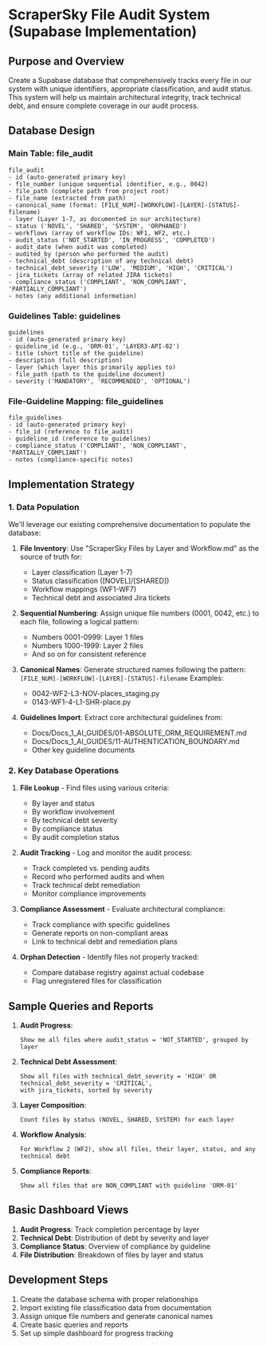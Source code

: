 # ScraperSky File Audit System (Supabase Implementation)

## Purpose and Overview

Create a Supabase database that comprehensively tracks every file in our system with unique identifiers, appropriate classification, and audit status. This system will help us maintain architectural integrity, track technical debt, and ensure complete coverage in our audit process.

## Database Design

### Main Table: file_audit

```
file_audit
- id (auto-generated primary key)
- file_number (unique sequential identifier, e.g., 0042)
- file_path (complete path from project root)
- file_name (extracted from path)
- canonical_name (format: [FILE_NUM]-[WORKFLOW]-[LAYER]-[STATUS]-filename)
- layer (Layer 1-7, as documented in our architecture)
- status ('NOVEL', 'SHARED', 'SYSTEM', 'ORPHANED')
- workflows (array of workflow IDs: WF1, WF2, etc.)
- audit_status ('NOT_STARTED', 'IN_PROGRESS', 'COMPLETED')
- audit_date (when audit was completed)
- audited_by (person who performed the audit)
- technical_debt (description of any technical debt)
- technical_debt_severity ('LOW', 'MEDIUM', 'HIGH', 'CRITICAL')
- jira_tickets (array of related JIRA tickets)
- compliance_status ('COMPLIANT', 'NON_COMPLIANT', 'PARTIALLY_COMPLIANT')
- notes (any additional information)
```

### Guidelines Table: guidelines

```
guidelines
- id (auto-generated primary key)
- guideline_id (e.g., 'ORM-01', 'LAYER3-API-02')
- title (short title of the guideline)
- description (full description)
- layer (which layer this primarily applies to)
- file_path (path to the guideline document)
- severity ('MANDATORY', 'RECOMMENDED', 'OPTIONAL')
```

### File-Guideline Mapping: file_guidelines

```
file_guidelines
- id (auto-generated primary key)
- file_id (reference to file_audit)
- guideline_id (reference to guidelines)
- compliance_status ('COMPLIANT', 'NON_COMPLIANT', 'PARTIALLY_COMPLIANT')
- notes (compliance-specific notes)
```

## Implementation Strategy

### 1. Data Population

We'll leverage our existing comprehensive documentation to populate the database:

1. **File Inventory**: Use "ScraperSky Files by Layer and Workflow.md" as the source of truth for:
   - Layer classification (Layer 1-7)
   - Status classification ([NOVEL]/[SHARED])
   - Workflow mappings (WF1-WF7)
   - Technical debt and associated Jira tickets

2. **Sequential Numbering**: Assign unique file numbers (0001, 0042, etc.) to each file, following a logical pattern:
   - Numbers 0001-0999: Layer 1 files
   - Numbers 1000-1999: Layer 2 files
   - And so on for consistent reference

3. **Canonical Names**: Generate structured names following the pattern:
   `[FILE_NUM]-[WORKFLOW]-[LAYER]-[STATUS]-filename`
   Examples:
   - 0042-WF2-L3-NOV-places_staging.py
   - 0143-WF1-4-L1-SHR-place.py

4. **Guidelines Import**: Extract core architectural guidelines from:
   - Docs/Docs_1_AI_GUIDES/01-ABSOLUTE_ORM_REQUIREMENT.md
   - Docs/Docs_1_AI_GUIDES/11-AUTHENTICATION_BOUNDARY.md
   - Other key guideline documents

### 2. Key Database Operations

1. **File Lookup** - Find files using various criteria:
   - By layer and status
   - By workflow involvement
   - By technical debt severity
   - By compliance status
   - By audit completion status

2. **Audit Tracking** - Log and monitor the audit process:
   - Track completed vs. pending audits
   - Record who performed audits and when
   - Track technical debt remediation
   - Monitor compliance improvements

3. **Compliance Assessment** - Evaluate architectural compliance:
   - Track compliance with specific guidelines
   - Generate reports on non-compliant areas
   - Link to technical debt and remediation plans

4. **Orphan Detection** - Identify files not properly tracked:
   - Compare database registry against actual codebase
   - Flag unregistered files for classification

## Sample Queries and Reports

1. **Audit Progress**:
   ```
   Show me all files where audit_status = 'NOT_STARTED', grouped by layer
   ```

2. **Technical Debt Assessment**:
   ```
   Show all files with technical_debt_severity = 'HIGH' OR technical_debt_severity = 'CRITICAL',
   with jira_tickets, sorted by severity
   ```

3. **Layer Composition**:
   ```
   Count files by status (NOVEL, SHARED, SYSTEM) for each layer
   ```

4. **Workflow Analysis**:
   ```
   For Workflow 2 (WF2), show all files, their layer, status, and any technical debt
   ```

5. **Compliance Reports**:
   ```
   Show all files that are NON_COMPLIANT with guideline 'ORM-01'
   ```

## Basic Dashboard Views

1. **Audit Progress**: Track completion percentage by layer
2. **Technical Debt**: Distribution of debt by severity and layer
3. **Compliance Status**: Overview of compliance by guideline
4. **File Distribution**: Breakdown of files by layer and status

## Development Steps

1. Create the database schema with proper relationships
2. Import existing file classification data from documentation
3. Assign unique file numbers and generate canonical names
4. Create basic queries and reports
5. Set up simple dashboard for progress tracking
